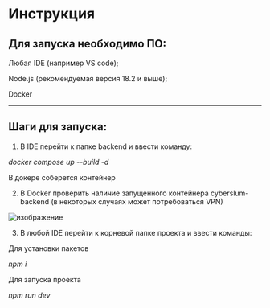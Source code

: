 # Инструкция

## Для запуска необходимо ПО:

Любая IDE (например VS code);


Node.js (рекомендуемая версия 18.2 и выше);


Docker


---
## Шаги для запуска:
1. В IDE перейти к папке backend и ввести команду:


*docker compose up --build -d*


В докере соберется контейнер 


2. В Docker проверить наличие запущенного контейнера cyberslum-backend (в некоторых случаях может потребоваться VPN)


![изображение](https://github.com/Ritiss/Cyberslum/assets/115828441/894d976e-da13-4c8d-b70f-f929a0c4299e)


3. В любой IDE перейти к корневой папке проекта и ввести команды:


Для установки пакетов


*npm i*


Для запуска проекта


*npm run dev*
